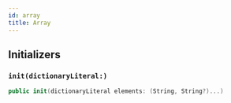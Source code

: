 ```yaml
---
id: array 
title: Array
--- 
```


## Initializers

### `init(dictionaryLiteral:)`

``` swift
public init(dictionaryLiteral elements: (String, String?)...) 
```
